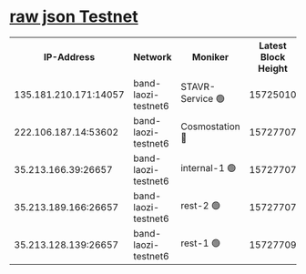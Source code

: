 
[raw json Testnet](https://rpc-check.bandt.stavr.tech/bandt/rpcbandt_result.json)
=

<table><tr><th>IP-Address</th><th>Network</th><th>Moniker</th><th>Latest Block Height</th><th>Earliest Block Height</th><th>Catching Up</th><th>Tx Index</th><th>Voting Power</th><th>Scan Time</th></tr><tr><td>135.181.210.171:14057</td><td>band-laozi-testnet6</td><td>STAVR-Service 🟢</td><td>15725010</td><td>15322501</td><td>False</td><td>on</td><td>0</td><td>2024-02-10T19:49:20.564305846UTC</td></tr><tr><td>222.106.187.14:53602</td><td>band-laozi-testnet6</td><td>Cosmostation 🔴</td><td>15727707</td><td>15423001</td><td>False</td><td>on</td><td>2203623</td><td>2024-02-10T19:49:21.935105944UTC</td></tr><tr><td>35.213.166.39:26657</td><td>band-laozi-testnet6</td><td>internal-1 🟢</td><td>15727707</td><td>15627707</td><td>False</td><td>on</td><td>0</td><td>2024-02-10T19:49:22.838610910UTC</td></tr><tr><td>35.213.189.166:26657</td><td>band-laozi-testnet6</td><td>rest-2 🟢</td><td>15727707</td><td>15627707</td><td>False</td><td>on</td><td>0</td><td>2024-02-10T19:49:23.744559476UTC</td></tr><tr><td>35.213.128.139:26657</td><td>band-laozi-testnet6</td><td>rest-1 🟢</td><td>15727709</td><td>15627709</td><td>False</td><td>on</td><td>0</td><td>2024-02-10T19:49:26.701679145UTC</td></tr></table>
